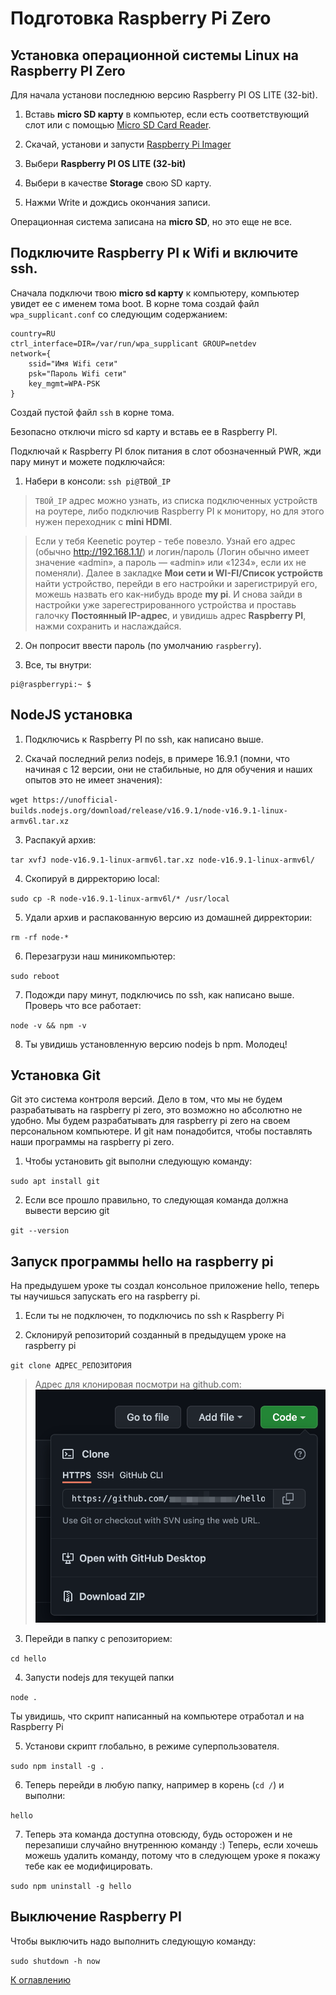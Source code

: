 # Подготовка Raspberry Pi Zero

## Установка операционной системы Linux на Raspberry PI Zero

Для начала установи последнюю версию Raspberry PI OS LITE (32-bit).

1. Вставь **micro SD карту** в компьютер, если есть соответствующий слот или с помощью [Micro SD Card Reader](https://aliexpress.ru/item/1005002256132372.html).

2. Скачай, установи и запусти [Raspberry Pi Imager](https://www.raspberrypi.org/software/)

3. Выбери **Raspberry PI OS LITE (32-bit)**

4. Выбери в качестве **Storage** свою SD карту.

5. Нажми Write и дождись окончания записи.

Операционная система записана на **micro SD**, но это еще не все.

## Подключите Raspberry PI к Wifi и включите ssh.

Сначала подключи твою **micro sd карту** к компьютеру, компьютер увидет ее с именем тома boot. В корне тома создай файл `wpa_supplicant.conf` со следующим содержанием:
```
country=RU
ctrl_interface=DIR=/var/run/wpa_supplicant GROUP=netdev
network={
    ssid="Имя Wifi сети"
    psk="Пароль Wifi сети"
    key_mgmt=WPA-PSK
}
```

Создай пустой файл `ssh` в корне тома.

Безопасно отключи micro sd карту и вставь ее в Raspberry PI.

Подключай к Raspberry PI блок питания в слот обозначенный PWR, жди пару минут и можете подключайся:

1. Набери в консоли: `ssh pi@ТВОЙ_IP`

> `ТВОЙ_IP` адрес можно узнать, из списка подключенных устройств на роутере, либо подключив Raspberry PI к монитору, но для этого нужен переходник с **mini HDMI**.

> Если у тебя Keenetic роутер - тебе повезло. Узнай его адрес (обычно http://192.168.1.1/) и логин/пароль (Логин обычно имеет значение «admin», а пароль — «admin» или «1234», если их не поменяли).
Далее в закладке  **Мои сети и WI-FI/Список устройств** найти устройство, перейди в его настройки и зарегистрируй его, можешь назвать его как-нибудь вроде **my pi**. И снова зайди в настройки уже зарегестрированного устройства и проставь галочку **Постоянный IP-адрес**, и увидишь адрес **Raspberry PI**, нажми сохранить и наслаждайся.

2. Он попросит ввести пароль (по умолчанию `raspberry`).

3. Все, ты внутри:

```
pi@raspberrypi:~ $
```

## NodeJS установка

1. Подключись к Raspberry PI по ssh, как написано выше.

2. Скачай последний релиз nodejs, в примере 16.9.1 (помни, что начиная с 12 версии, они не стабильные, но для обучения и наших опытов это не имеет значения):

`wget https://unofficial-builds.nodejs.org/download/release/v16.9.1/node-v16.9.1-linux-armv6l.tar.xz`

3. Распакуй архив:

`tar xvfJ node-v16.9.1-linux-armv6l.tar.xz node-v16.9.1-linux-armv6l/`

4. Скопируй в дирректорию local:

`sudo cp -R node-v16.9.1-linux-armv6l/* /usr/local`

5. Удали архив и распакованную версию из домашней дирректории:

`rm -rf node-*`

6. Перезагрузи наш миникомпьютер:

`sudo reboot`

7. Подожди пару минут, подключись по ssh, как написано выше. Проверь что все работает:

`node -v && npm -v`

8. Ты увидишь установленную версию nodejs b npm. Молодец!

## Установка Git

Git это система контроля версий. Дело в том, что мы не будем разрабатывать на raspberry pi zero, это возможно но абсолютно не удобно. Мы будем разрабатывать для raspberry pi zero на своем персональном компьютере. И git нам понадобится, чтобы поставлять наши программы на raspberry pi zero.

1. Чтобы установить git выполни следующую команду:

`sudo apt install git`

2. Если все прошло правильно, то следующая команда должна вывести версию git

`git --version`

## Запуск программы hello на raspberry pi

На предыдушем уроке ты создал консольное приложение hello, теперь ты научишься запускать его на raspberry pi.

1. Если ты не подключен, то подключись по ssh к Raspberry Pi

2. Склонируй репозиторий созданный в предыдущем уроке на raspberry pi

`git clone АДРЕС_РЕПОЗИТОРИЯ`

> Адрес для клонировая посмотри на github.com:
![Скопировать адрес](003/repository-address.png)

3. Перейди в папку с репозиторием:

`cd hello`

4. Запусти nodejs для текущей папки

`node .`

Ты увидишь, что скрипт написанный на компьютере отработал и на Raspberry Pi

5. Установи скрипт глобально, в режиме суперпользователя.

`sudo npm install -g .`

6. Теперь перейди в любую папку, например в корень (`cd /`) и выполни:

`hello`

7. Теперь эта команда доступна отовсюду, будь осторожен и не перезапиши случайно внутреннюю команду :) Теперь, если хочешь можешь удалить команду, потому что в следующем уроке я покажу тебе как ее модифицировать.

`sudo npm uninstall -g hello`

## Выключение Raspberry PI

Чтобы выключить надо выполнить следующую команду:

`sudo shutdown -h now`

[К оглавлению](../index.md)
